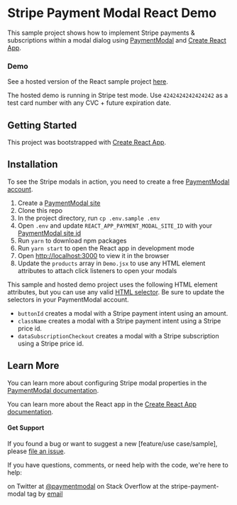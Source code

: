 
# Stripe Payment Modal React Demo

This sample project shows how to implement Stripe payments & subscriptions within a modal dialog using [PaymentModal](https://paymentmodal.com) and [Create React App](https://github.com/facebook/create-react-app).

### Demo

See a hosted version of the React sample project [here](https://react.paymentmodal.com).

The hosted demo is running in Stripe test mode. Use `4242424242424242` as a test card number with any CVC + future expiration date.

## Getting Started 

This project was bootstrapped with [Create React App](https://github.com/facebook/create-react-app).

## Installation

To see the Stripe modals in action, you need to create a free [PaymentModal account](https://paymentmodal.com).

1. Create a [PaymentModal site](https://paymentmodal.com)
2. Clone this repo
3. In the project directory, run `cp .env.sample .env`
4. Open `.env` and update `REACT_APP_PAYMENT_MODAL_SITE_ID` with your [PaymentModal site id](https://paymentmodal.com)
5. Run `yarn` to download npm packages
6. Run `yarn start` to open the React app in development mode
7. Open [http://localhost:3000](http://localhost:3000) to view it in the browser
8. Update the `products` array in `Demo.jsx` to use any HTML element attributes to attach click listeners to open your modals

This sample and hosted demo project uses the following HTML element attributes, but you can use any valid [HTML selector](https://developer.mozilla.org/en-US/docs/Learn/CSS/Building_blocks/Selectors#reference_table_of_selectors). Be sure to update the selectors in your PaymentModal account.

- `buttonId` creates a modal with a Stripe payment intent using an amount.
- `className` creates a modal with a Stripe payment intent using a Stripe price id.
- `dataSubscriptionCheckout` creates a modal with a Stripe subscription using a Stripe price id.

## Learn More

You can learn more about configuring Stripe modal properties in the [PaymentModal documentation](https://paymentmodal.com/docs).

You can learn more about the React app in the [Create React App documentation](https://facebook.github.io/create-react-app/docs/getting-started).

#### Get Support

If you found a bug or want to suggest a new [feature/use case/sample], please [file an issue](https://github.com/funnelkake/stripe-payment-modal-react-example/issues).

If you have questions, comments, or need help with the code, we're here to help:

on Twitter at [@paymentmodal](https://twitter.com/paymentmodal)
on Stack Overflow at the stripe-payment-modal tag
by [email](mailto:support@paymentmodal.com?subject=[GitHub]%20Source%20React%20Demo)
